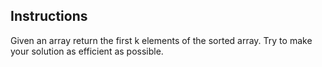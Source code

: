 ## Instructions

Given an array return the first k elements of the sorted array. Try to make your solution as efficient as possible.